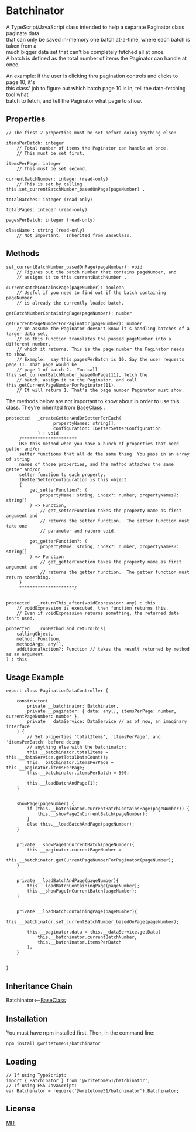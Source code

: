 # Batchinator

A TypeScript/JavaScript class intended to help a separate Paginator class paginate data  
that can only be saved in-memory one batch at-a-time, where each batch is taken from a  
much bigger data set that can't be completely fetched all at once.   
A batch is defined as the total number of items the Paginator can handle at once.

An example: if the user is clicking thru pagination controls and clicks to page 10, it's  
this class' job to figure out which batch page 10 is in, tell the data-fetching tool what  
batch to fetch, and tell the Paginator what page to show.


## Properties
```
// The first 2 properties must be set before doing anything else:

itemsPerBatch: integer
    // Total number of items the Paginator can handle at once.
    // This must be set first.
    
itemsPerPage: integer
    // This must be set second.

currentBatchNumber: integer (read-only)
    // This is set by calling this.set_currentBatchNumber_basedOnPage(pageNumber) .

totalBatches: integer (read-only)

totalPages: integer (read-only)

pagesPerBatch: integer (read-only)

className : string (read-only)
    // Not important.  Inherited from BaseClass.
```

## Methods
```
set_currentBatchNumber_basedOnPage(pageNumber): void
    // Figures out the batch number that contains pageNumber, and
    // assigns it to this.currentBatchNumber .

currentBatchContainsPage(pageNumber): boolean
    // Useful if you need to find out if the batch containing pageNumber 
    // is already the currently loaded batch.

getBatchNumberContainingPage(pageNumber): number

getCurrentPageNumberForPaginator(pageNumber): number
    // We assume the Paginator doesn't know it's handling batches of a larger data set, 
    // so this function translates the passed pageNumber into a different number, 
    // which it returns. This is the page number the Paginator needs to show.
    // Example:  say this.pagesPerBatch is 10. Say the user requests page 11. That page would be 
    // page 1 of batch 2.  You call this.set_currentBatchNumber_basedOnPage(11), fetch the 
    // batch, assign it to the Paginator, and call this.getCurrentPageNumberForPaginator(11). 
    // It will return 1. That's the page number Paginator must show.
```
The methods below are not important to know about in order to use this  
class.  They're inherited from [BaseClass](https://github.com/writetome51/typescript-base-class#baseclass) .
```	
protected   _createGetterAndOrSetterForEach(
                  propertyNames: string[],
                  configuration: IGetterSetterConfiguration
            ) : void
     /*********************
     Use this method when you have a bunch of properties that need getter and/or 
     setter functions that all do the same thing. You pass in an array of string 
     names of those properties, and the method attaches the same getter and/or 
     setter function to each property.
     IGetterSetterConfiguration is this object:
     {
         get_setterFunction?: (
             propertyName: string, index?: number, propertyNames?: string[]
         ) => Function,
             // get_setterFunction takes the property name as first argument and 
             // returns the setter function.  The setter function must take one 
             // parameter and return void.
     
         get_getterFunction?: (
             propertyName: string, index?: number, propertyNames?: string[]
         ) => Function
             // get_getterFunction takes the property name as first argument and 
             // returns the getter function.  The getter function must return something.
     }
     *********************/ 
   
   
protected   _returnThis_after(voidExpression: any) : this
    // voidExpression is executed, then function returns this.
    // Even if voidExpression returns something, the returned data isn't used.

protected   _runMethod_and_returnThis(
    callingObject, 
    method: Function, 
    methodArgs: any[], 
    additionalAction?: Function // takes the result returned by method as an argument.
) : this
```   

## Usage Example

```
export class PaginationDataController {

    constructor(
        private __batchinator: Batchinator,
        private __paginator: { data: any[], itemsPerPage: number, currentPageNumber: number },
        private __dataService: DataService // as of now, an imaginary interface
    ) { 
        // Set properties 'totalItems', 'itemsPerPage', and 'itemsPerBatch' before doing 
        // anything else with the batchinator:
        this.__batchinator.totalItems = this.__dataService.getTotalDataCount();
        this.__batchinator.itemsPerPage = this.__paginator.itemsPerPage;
        this.__batchinator.itemsPerBatch = 500;

        this.__loadBatchAndPage(1);
    }


    showPage(pageNumber) {
        if (this.__batchinator.currentBatchContainsPage(pageNumber)) {
            this.__showPageInCurrentBatch(pageNumber);
        }
        else this.__loadBatchAndPage(pageNumber);
    }


    private __showPageInCurrentBatch(pageNumber){
        this.__paginator.currentPageNumber = 
            this.__batchinator.getCurrentPageNumberForPaginator(pageNumber);
    }


    private __loadBatchAndPage(pageNumber){
        this.__loadBatchContainingPage(pageNumber);
        this.__showPageInCurrentBatch(pageNumber);
    }


    private __loadBatchContainingPage(pageNumber){
        this.__batchinator.set_currentBatchNumber_basedOnPage(pageNumber);

        this.__paginator.data = this.__dataService.getData(
            this.__batchinator.currentBatchNumber,
            this.__batchinator.itemsPerBatch
        );
    }


}
```

## Inheritance Chain

Batchinator<--[BaseClass](https://github.com/writetome51/typescript-base-class#baseclass)

## Installation

You must have npm installed first.  Then, in the command line:

```bash
npm install @writetome51/batchinator
```

## Loading

```
// If using TypeScript:
import { Batchinator } from '@writetome51/batchinator';
// If using ES5 JavaScript:
var Batchinator = require('@writetome51/batchinator').Batchinator;
```   


## License
[MIT](https://choosealicense.com/licenses/mit/)
